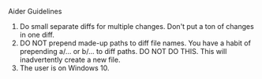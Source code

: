 Aider Guidelines

1. Do small separate diffs for multiple changes. Don't put a ton of changes in one diff.
2. DO NOT prepend made-up paths to diff file names. You have a habit of prepending a/... or b/... to diff paths. DO NOT DO THIS. This will inadvertently create a new file.
3. The user is on Windows 10.